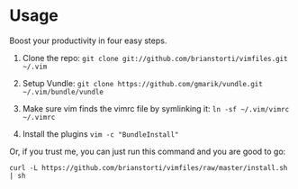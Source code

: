 Usage
========

Boost your productivity in four easy steps.

1. Clone the repo:
`git clone git://github.com/brianstorti/vimfiles.git ~/.vim`

2. Setup Vundle:
`git clone https://github.com/gmarik/vundle.git ~/.vim/bundle/vundle`

3. Make sure vim finds the vimrc file by symlinking it:
`ln -sf ~/.vim/vimrc ~/.vimrc`

4. Install the plugins `vim -c "BundleInstall"`

Or, if you trust me, you can just run this command and you are good to go:
```
curl -L https://github.com/brianstorti/vimfiles/raw/master/install.sh | sh
```
